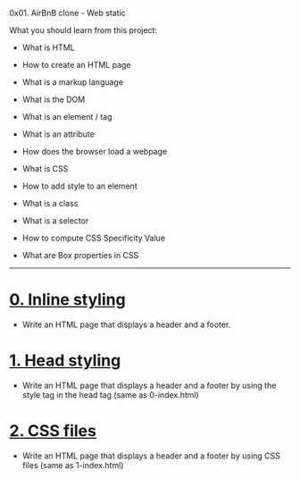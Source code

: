 0x01. AirBnB clone - Web static

What you should learn from this project:

* What is HTML

* How to create an HTML page

* What is a markup language

* What is the DOM

* What is an element / tag

* What is an attribute

* How does the browser load a webpage

* What is CSS

* How to add style to an element

* What is a class

* What is a selector

* How to compute CSS Specificity Value

* What are Box properties in CSS

---

# [0. Inline styling](./0-index.html)

* Write an HTML page that displays a header and a footer.

# [1. Head styling](./1-index.html)

* Write an HTML page that displays a header and a footer by using the style tag in the head tag (same as 0-index.html)

# [2. CSS files](./2-index.html)

* Write an HTML page that displays a header and a footer by using CSS files (same as 1-index.html)

